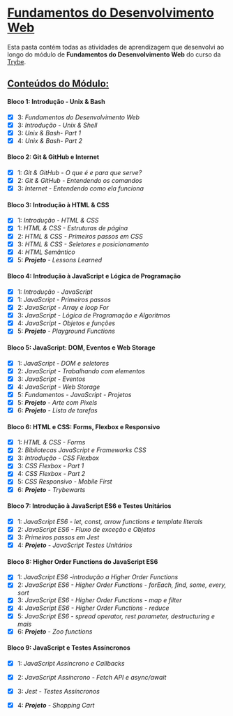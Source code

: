 # <u>Fundamentos do Desenvolvimento Web</u>

Esta pasta contém todas as atividades de aprendizagem que desenvolvi ao longo do módulo de **Fundamentos do Desenvolvimento Web** do curso da [Trybe](https://www.betrybe.com/).



## <u>Conteúdos do Módulo:</u>

#### Bloco 1: Introdução - Unix & Bash

- [x] 3: _Fundamentos do Desenvolvimento Web_
- [x] 3: _Introdução - Unix & Shell_
- [x] 3: _Unix & Bash- Part 1_
- [x] 4: _Unix & Bash- Part 2_

#### Bloco 2: Git & GitHub e Internet

- [x] 1: _Git & GitHub - O que é e para que serve?_
- [x] 2: _Git & GitHub - Entendendo os comandos_
- [x] 3: _Internet - Entendendo como ela funciona_

#### Bloco 3: Introdução à HTML & CSS

- [x] 1: _Introdução - HTML & CSS_
- [x] 1: _HTML & CSS - Estruturas de página_
- [x] 2: _HTML & CSS - Primeiros passos em CSS_
- [x] 3: _HTML & CSS - Seletores e posicionamento_
- [x] 4: _HTML Semântico_
- [x] 5: _**Projeto** - Lessons Learned_

#### Bloco 4: Introdução à JavaScript e Lógica de Programação

- [x] 1: _Introdução - JavaScript_
- [x] 1: _JavaScript - Primeiros passos_
- [x] 2: _JavaScript - Array e loop For_
- [x] 3: _JavaScript - Lógica de Programação e Algoritmos_
- [x] 4: _JavaScript - Objetos e funções_
- [x] 5: _**Projeto** - Playground Functions_

#### Bloco 5: JavaScript: DOM, Eventos e Web Storage

- [x] 1: _JavaScript - DOM e seletores_
- [x] 2: _JavaScript - Trabalhando com elementos_
- [x] 3: _JavaScript - Eventos_
- [x] 4: _JavaScript - Web Storage_
- [x] 5: _Fundamentos - JavaScript - Projetos_
- [x] 5: _**Projeto** - Arte com Pixels_
- [x] 6: _**Projeto** - Lista de tarefas_

#### Bloco 6: HTML e CSS: Forms, Flexbox e Responsivo

- [x] 1: _HTML & CSS - Forms_
- [x] 2: _Bibliotecas JavaScript e Frameworks CSS_
- [x] 3: _Introdução - CSS Flexbox_
- [x] 3: _CSS Flexbox - Part 1_
- [x] 4: _CSS Flexbox - Part 2_
- [x] 5: _CSS Responsivo - Mobile First_
- [x] 6: _**Projeto** - Trybewarts_

#### Bloco 7: Introdução à JavaScript ES6 e Testes Unitários

- [x] 1: _JavaScript ES6 - let, const, arrow functions e template literals_
- [x] 2: _JavaScript ES6 - Fluxo de exceção e Objetos_
- [x] 3: _Primeiros passos em Jest_
- [x] 4: _**Projeto** - JavaScript Testes Unitários_

#### Bloco 8: Higher Order Functions do JavaScript ES6

- [x] 1: _JavaScript ES6 -introdução a Higher Order Functions_
- [x] 2: _JavaScript ES6 - Higher Order Functions - forEach, find, some, every, sort_
- [x] 3: _JavaScript ES6 - Higher Order Functions - map e filter_
- [x] 4: _JavaScript ES6 - Higher Order Functions - reduce_
- [x] 5: _JavaScript ES6 - spread operator, rest parameter, destructuring e mais_
- [x] 6: _**Projeto** - Zoo functions_

#### Bloco 9: JavaScript e Testes Assíncronos

- [x] 1: _JavaScript Assíncrono e Callbacks_

- [x] 2: _JavaScript Assíncrono - Fetch API e async/await_

- [x] 3: _Jest - Testes Assíncronos_

- [x] 4: _**Projeto** - Shopping Cart_

